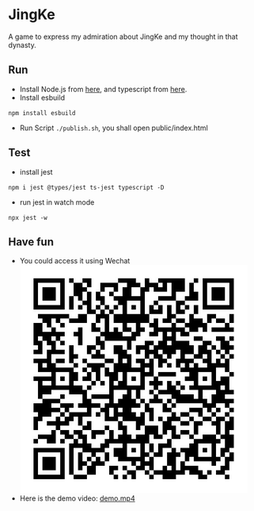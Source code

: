 # JingKe

A game to express my admiration about JingKe and my thought in that dynasty.

## Run
* Install Node.js from [here](https://nodejs.dev/learn/how-to-install-nodejs/),
 and typescript from [here](https://code.visualstudio.com/Docs/languages/typescript#:~:text=The%20easiest%20way%20to%20install%20TypeScript%20is%20through,on%20your%20computer%20by%3A%20npm%20install%20-g%20typescript).
* Install esbuild
```
npm install esbuild
```
* Run Script `./publish.sh`, you shall open public/index.html

## Test
* install jest
```
npm i jest @types/jest ts-jest typescript -D
```
* run jest in watch mode
```
npx jest -w
```

## Have fun
* You could access it using Wechat
![qr-code](Others/qr-code.jpg)
* Here is the demo video: [demo.mp4](Others/demo.mp4)

